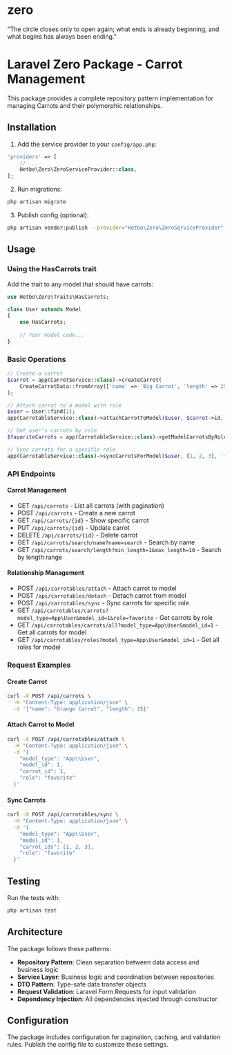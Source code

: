 # zero
"The circle closes only to open again; what ends is already beginning, and what begins has always been ending."

# Laravel Zero Package - Carrot Management

This package provides a complete repository pattern implementation for managing Carrots and their polymorphic relationships.

## Installation

1. Add the service provider to your `config/app.php`:
```php
'providers' => [
    // ...
    Hetbo\Zero\ZeroServiceProvider::class,
];
```

2. Run migrations:
```bash
php artisan migrate
```

3. Publish config (optional):
```bash
php artisan vendor:publish --provider="Hetbo\Zero\ZeroServiceProvider" --tag="config"
```

## Usage

### Using the HasCarrots trait

Add the trait to any model that should have carrots:

```php
use Hetbo\Zero\Traits\HasCarrots;

class User extends Model
{
    use HasCarrots;
    
    // Your model code...
}
```

### Basic Operations

```php
// Create a carrot
$carrot = app(CarrotService::class)->createCarrot(
    CreateCarrotData::fromArray(['name' => 'Big Carrot', 'length' => 25])
);

// Attach carrot to a model with role
$user = User::find(1);
app(CarrotableService::class)->attachCarrotToModel($user, $carrot->id, 'favorite');

// Get user's carrots by role
$favoriteCarrots = app(CarrotableService::class)->getModelCarrotsByRole($user, 'favorite');

// Sync carrots for a specific role
app(CarrotableService::class)->syncCarrotsForModel($user, [1, 2, 3], 'favorite');
```

### API Endpoints

#### Carrot Management
- GET `/api/carrots` - List all carrots (with pagination)
- POST `/api/carrots` - Create a new carrot
- GET `/api/carrots/{id}` - Show specific carrot
- PUT `/api/carrots/{id}` - Update carrot
- DELETE `/api/carrots/{id}` - Delete carrot
- GET `/api/carrots/search/name?name=search` - Search by name
- GET `/api/carrots/search/length?min_length=1&max_length=10` - Search by length range

#### Relationship Management
- POST `/api/carrotables/attach` - Attach carrot to model
- POST `/api/carrotables/detach` - Detach carrot from model
- POST `/api/carrotables/sync` - Sync carrots for specific role
- GET `/api/carrotables/carrots?model_type=App\User&model_id=1&role=favorite` - Get carrots by role
- GET `/api/carrotables/carrots/all?model_type=App\User&model_id=1` - Get all carrots for model
- GET `/api/carrotables/roles?model_type=App\User&model_id=1` - Get all roles for model

### Request Examples

#### Create Carrot
```bash
curl -X POST /api/carrots \
  -H "Content-Type: application/json" \
  -d '{"name": "Orange Carrot", "length": 15}'
```

#### Attach Carrot to Model
```bash
curl -X POST /api/carrotables/attach \
  -H "Content-Type: application/json" \
  -d '{
    "model_type": "App\\User",
    "model_id": 1,
    "carrot_id": 1,
    "role": "favorite"
  }'
```

#### Sync Carrots
```bash
curl -X POST /api/carrotables/sync \
  -H "Content-Type: application/json" \
  -d '{
    "model_type": "App\\User", 
    "model_id": 1,
    "carrot_ids": [1, 2, 3],
    "role": "favorite"
  }'
```

## Testing

Run the tests with:
```bash
php artisan test
```

## Architecture

The package follows these patterns:

- **Repository Pattern**: Clean separation between data access and business logic
- **Service Layer**: Business logic and coordination between repositories
- **DTO Pattern**: Type-safe data transfer objects
- **Request Validation**: Laravel Form Requests for input validation
- **Dependency Injection**: All dependencies injected through constructor

## Configuration

The package includes configuration for pagination, caching, and validation rules. Publish the config file to customize these settings.
